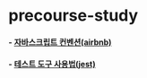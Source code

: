 # precourse-study

#### - [자바스크립트 컨벤션(airbnb)](https://github.com/airbnb/javascript)
#### - [테스트 도구 사용법(jest)](https://jestjs.io/) 

